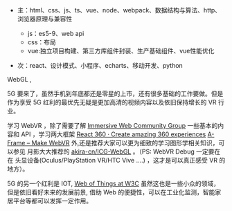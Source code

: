 * 主：html、css、js、ts、vue、node、webpack、数据结构与算法、http、浏览器原理与兼容性

  * js：es5-9、web api
  * css：布局
  * vue:独立项目构建、第三方库组件封装、生产基础组件、vue性能优化
* 次：react、设计模式、小程序、echarts、移动开发、python



WebGL ,

5G 要来了，虽然手机到年底都还是零星的上市，还有很多基础的工作要做。但是作为享受 5G 红利的最优先无疑是更加高清的视频内容以及依旧保持增长的 VR 行业。

学习 WebVR ，除了需要了解 [Immersive Web Community Group](http://link.zhihu.com/?target=https%3A//www.w3.org/community/immersive-web/) 一些基本的内容和 API ，学习两大框架 [React 360 · Create amazing 360 experiences](http://link.zhihu.com/?target=https%3A//facebook.github.io/react-360/)  [A-Frame – Make WebVR](http://link.zhihu.com/?target=https%3A//aframe.io/) 外,还是推荐大家可以更为细致的学习图形学相关知识，可以参见 月影大大推荐的 [akira-cn/ICG-WebGL](http://link.zhihu.com/?target=https%3A//github.com/akira-cn/ICG-WebGL) 。（PS: WebVR Debug 一定要在在 头显设备(Oculus/PlayStation VR/HTC Vive ....) ，这才是可以真正感受 VR 的地方）。

5G 的另一个红利是 IOT, [Web of Things at W3C](http://link.zhihu.com/?target=https%3A//www.w3.org/WoT/)  虽然这也是一些小众的领域，但是依旧看好未来的发展前景, 借助 Web 的便捷性，可以在工业化监测，智能家居平台等都可以发挥一定作用。

